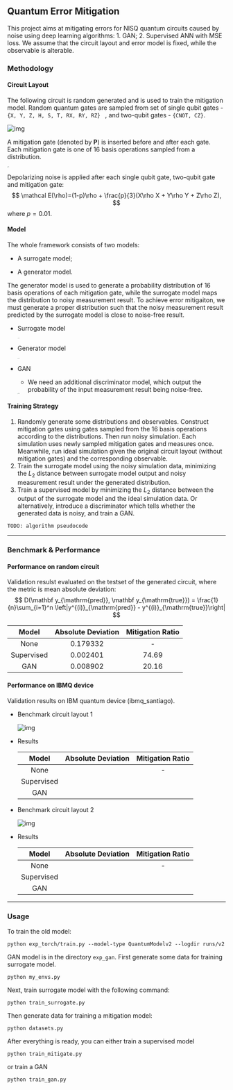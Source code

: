 ## Quantum Error Mitigation

This project aims at mitigating errors for NISQ quantum circuits caused by noise using deep learning algorithms: 1. GAN; 2. Supervised ANN with MSE loss. We assume that the circuit layout and error model is fixed, while the observable is alterable.



### Methodology

#### Circuit Layout

The following circuit is random generated and is used to train the mitigation model. Random quantum gates are sampled from set of single qubit gates - `{X, Y, Z, H, S, T, RX, RY, RZ} ` , and two-qubit gates - `{CNOT, CZ}`.

![img]()

A mitigation gate (denoted by $\mathbf{P}$) is inserted before and after each gate. Each mitigation gate is one of 16 basis operations sampled from a distribution.

<img src="https://github.com/EXPmaster/QuantumErrorMitigation/raw/master/imgs/basis_ops.png" alt="img" style="zoom: 10%;" /> 

Depolarizing noise is applied after each single qubit gate, two-qubit gate and mitigation gate:
$$
\mathcal E(\rho)=(1-p)\rho + \frac{p}{3}(X\rho X + Y\rho Y + Z\rho Z),
$$
where $p=0.01$.



#### Model

The whole framework consists of two models:

* A surrogate model;

* A generator model.

The generator model is used to generate a probability distribution of 16 basis operations of each mitigation gate, while the surrogate model maps the distribution to noisy measurement result. To achieve error mitigaiton, we must generate a proper distribution such that the noisy measurement result predicted by the surrogate model is close to noise-free result.

* Surrogate model

  <img src="https://github.com/EXPmaster/QuantumErrorMitigation/raw/master/imgs/surrogate_model.png" alt="img" style="zoom:10%;" />

* Generator model

  <img src="https://github.com/EXPmaster/QuantumErrorMitigation/raw/master/imgs/generator.png" alt="img" style="zoom:10%;" />

* GAN

  * We need an additional discriminator model, which output the probability of  the input measurement result being noise-free.

  <img src="https://github.com/EXPmaster/QuantumErrorMitigation/raw/master/imgs/discriminator.png" alt="img" style="zoom:10%;" />



#### Training Strategy

1. Randomly generate some distributions and observables. Construct mitigation gates using gates sampled from the 16 basis operations according to the distributions. Then run noisy simulation. Each simulation uses newly sampled mitigation gates and measures once. Meanwhile, run ideal simulation given the original circuit layout (without mitigation gates) and the corresponding observable.
2. Train the surrogate model using the noisy simulation data, minimizing the $L_2$ distance between surrogate model output and noisy measurement result under the generated distribution.
3. Train a supervised model by minimizing the $L_2$ distance between the output of the surrogate model and the ideal simulation data. Or alternatively, introduce a discriminator which tells whether the generated data is noisy, and train a GAN.

`TODO: algorithm pseudocode` 

---

### Benchmark & Performance

#### Performance on random circuit

Validation resulst evaluated on the testset of the generated circuit, where the metric is mean absolute deviation:
$$
D(\mathbf y_{\mathrm{pred}}, \mathbf y_{\mathrm{true}}) = \frac{1}{n}\sum_{i=1}^n \left|y^{(i)}_{\mathrm{pred}} - y^{(i)}_{\mathrm{true}}\right|
$$

|   Model    | Absolute Deviation | Mitigation Ratio |
| :--------: | :----------------: | :--------------: |
|    None    |      0.179332      |        -         |
| Supervised |      0.002401      |      74.69       |
|    GAN     |      0.008902      |      20.16       |



#### Performance on IBMQ device

Validation results on IBM quantum device (ibmq_santiago).

* Benchmark circuit layout 1

  ![img](https://github.com/EXPmaster/QuantumErrorMitigation/raw/master/imgs/twoqubit_circuit.png)

* Results

  |   Model    | Absolute Deviation | Mitigation Ratio |
  | :--------: | :----------------: | :--------------: |
  |    None    |                    |        -         |
  | Supervised |                    |                  |
  |    GAN     |                    |                  |



* Benchmark circuit layout 2

  ![img](https://github.com/EXPmaster/QuantumErrorMitigation/raw/master/imgs/swaptest_circuit.png)

* Results

  |   Model    | Absolute Deviation | Mitigation Ratio |
  | :--------: | :----------------: | :--------------: |
  |    None    |                    |        -         |
  | Supervised |                    |                  |
  |    GAN     |                    |                  |

---


### Usage
To train the old model:
```
python exp_torch/train.py --model-type QuantumModelv2 --logdir runs/v2
```

GAN model is in the directory `exp_gan`. First generate some data for training surrogate model.
```
python my_envs.py
```

Next, train surrogate model with the following command:
```
python train_surrogate.py
```

Then generate data for training a mitigation model:
```
python datasets.py
```

After everything is ready, you can either train a supervised model
```
python train_mitigate.py
```

or train a GAN
```
python train_gan.py
```